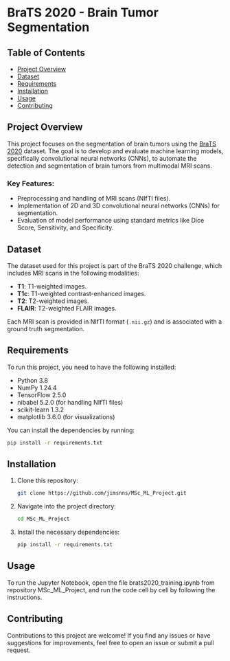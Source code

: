 # BraTS 2020 - Brain Tumor Segmentation

## Table of Contents
- [Project Overview](#project-overview)
- [Dataset](#dataset)
- [Requirements](#requirements)
- [Installation](#installation)
- [Usage](#usage)
- [Contributing](#contributing)

## Project Overview
This project focuses on the segmentation of brain tumors using the [BraTS 2020](https://www.med.upenn.edu/cbica/brats2020/) dataset. The goal is to develop and evaluate machine learning models, specifically convolutional neural networks (CNNs), to automate the detection and segmentation of brain tumors from multimodal MRI scans.

### Key Features:
- Preprocessing and handling of MRI scans (NIfTI files).
- Implementation of 2D and 3D convolutional neural networks (CNNs) for segmentation.
- Evaluation of model performance using standard metrics like Dice Score, Sensitivity, and Specificity.

## Dataset
The dataset used for this project is part of the BraTS 2020 challenge, which includes MRI scans in the following modalities:
- **T1**: T1-weighted images.
- **T1c**: T1-weighted contrast-enhanced images.
- **T2**: T2-weighted images.
- **FLAIR**: T2-weighted FLAIR images.

Each MRI scan is provided in NIfTI format (`.nii.gz`) and is associated with a ground truth segmentation.

## Requirements
To run this project, you need to have the following installed:
- Python 3.8
- NumPy 1.24.4
- TensorFlow 2.5.0
- nibabel 5.2.0 (for handling NIfTI files)
- scikit-learn 1.3.2
- matplotlib 3.6.0 (for visualizations)

You can install the dependencies by running:
```bash
pip install -r requirements.txt
```

## Installation
1. Clone this repository:
    ```bash
    git clone https://github.com/jimsnns/MSc_ML_Project.git
    ```
2. Navigate into the project directory:
    ```bash
    cd MSc_ML_Project
    ```
3. Install the necessary dependencies:
    ```bash
    pip install -r requirements.txt
    ```

## Usage
To run the Jupyter Notebook, open the file brats2020_training.ipynb from repository MSc_ML_Project, and run the code cell by cell by following the instructions.

## Contributing
Contributions to this project are welcome! If you find any issues or have suggestions for improvements, feel free to open an issue or submit a pull request.
